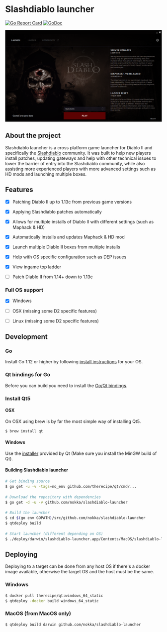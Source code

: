 
# Slashdiablo launcher

[![Go Report Card](https://goreportcard.com/badge/github.com/nokka/slashdiablo-launcher)](https://goreportcard.com/report/github.com/nokka/slashdiablo-launcher)
[![GoDoc](https://godoc.org/github.com/nokka/slashdiablo-launcher?status.svg)](https://godoc.org/github.com/nokka/slashdiablo-launcher)

![launcher screenshot](/docs/launcher.png)

## About the project

Slashdiablo launcher is a cross platform game launcher for Diablo II and specifically the [Slashdiablo](https://old.reddit.com/r/slashdiablo/) community. It was built to help new players install patches, updating gateways and help with other technical issues to lower the barrier of entry into the Slashdiablo community, while also assisting more experienced players with more advanced settings such as HD mods and launching multiple boxes.
  
## Features

- [x] Patching Diablo II up to 1.13c from previous game versions
- [x] Applying Slashdiablo patches automatically
- [x] Allows for multiple installs of Diablo II with different settings (such as Maphack & HD)
- [x] Automatically installs and updates Maphack & HD mod
- [x] Launch multiple Diablo II boxes from multiple installs
- [x] Help with OS specific configuration such as DEP issues
- [x] View ingame top ladder
- [ ] Patch Diablo II from 1.14+ down to 1.13c


### Full OS support
- [x] Windows
- [ ] OSX (missing some D2 specific features)
- [ ] Linux (missing some D2 specific features)


## Development

### Go
Install Go 1.12 or higher by following  [install instructions](http://golang.org/doc/install.html) for your OS.

### Qt bindings for Go
Before you can build you need to install the [Go/Qt bindings](https://github.com/therecipe/qt/wiki/Installation#regular-installation).

###  Install Qt5

#### OSX
On OSX using brew is by far the most simple way of installing Qt5.
```bash
$ brew install qt
```

#### Windows
Use the [installer](https://download.qt.io/official_releases/qt/5.13/5.13.0/qt-opensource-windows-x86-5.13.0.exe) provided by Qt (Make sure you install the MinGW build of Qt).

#### Building Slashdiablo launcher

```bash
# Get binding source
$ go get -u -v -tags=no_env github.com/therecipe/qt/cmd/...

# Download the repository with dependencies
$ go get -d -u -v github.com/nokka/slashdiablo-launcher

# Build the launcher
$ cd $(go env GOPATH)/src/github.com/nokka/slashdiablo-launcher
$ qtdeploy build

# Start launcher (different depending on OS)
$ ./deploy/darwin/slashdiablo-launcher.app/Contents/MacOS/slashdiablo-launcher
```

## Deploying

Deploying to a target can be done from any host OS if there's a docker image available,
otherwise the target OS and the host must be the same.

### Windows

```bash
$ docker pull therecipe/qt:windows_64_static
$ qtdeploy -docker build windows_64_static

```

### MacOS (from MacOS only)

```bash
$ qtdeploy build darwin github.com/nokka/slashdiablo-launcher
```
